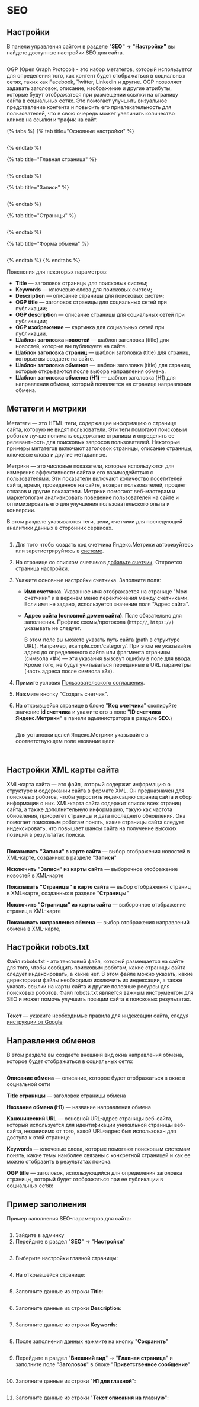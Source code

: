 # SEO

## Настройки

В панели управления сайтом в разделе "**SEO" → "Настройки"** вы найдете доступные настройки SEO для сайта.

<figure><img src="../../../.gitbook/assets/image (1130).png" alt=""><figcaption></figcaption></figure>

OGP (Open Graph Protocol) - это набор метатегов, который используется для определения того, как контент будет отображаться в социальных сетях, таких как Facebook, Twitter, LinkedIn и другие. OGP позволяет задавать заголовок, описание, изображение и другие атрибуты, которые будут отображаться при размещении ссылки на страницу сайта в социальных сетях. Это помогает улучшить визуальное представление контента и повысить его привлекательность для пользователей, что в свою очередь может увеличить количество кликов на ссылки и трафик на сайт.

{% tabs %}
{% tab title="Основные настройки" %}
<figure><img src="../../../.gitbook/assets/image (915).png" alt=""><figcaption></figcaption></figure>
{% endtab %}

{% tab title="Главная страница" %}
<figure><img src="../../../.gitbook/assets/image (1236).png" alt=""><figcaption></figcaption></figure>
{% endtab %}

{% tab title="Записи" %}
<figure><img src="../../../.gitbook/assets/image (859).png" alt=""><figcaption></figcaption></figure>
{% endtab %}

{% tab title="Страницы" %}
<figure><img src="../../../.gitbook/assets/image (1033).png" alt=""><figcaption></figcaption></figure>
{% endtab %}

{% tab title="Форма обмена" %}
<figure><img src="../../../.gitbook/assets/image (930).png" alt=""><figcaption></figcaption></figure>
{% endtab %}
{% endtabs %}

Пояснения для некоторых параметров:

* **Title** — заголовок страницы для поисковых систем;
* **Keywords** — ключевые слова для поисковых систем;
* **Description** — описание страницы для поисковых систем;
* **OGP title** — заголовок страницы для социальных сетей при публикации;
* **OGP description** — описание страницы для социальных сетей при публикации;
* **OGP изображение** — картинка для социальных сетей при публикации.
* **Шаблон заголовка новостей** — шаблон заголовка (title) для новостей, которые вы публикуете на сайте.
* **Шаблон заголовка страниц** — шаблон заголовка (title) для страниц, которые вы создаете на сайте.
* **Шаблон заголовка обменов** — шаблон заголовка (title) для страниц, которые открываются после выбора направления обмена.
* **Шаблон заголовка обменов (H1)** — шаблон заголовка (H1) для направления обмена, который появляется на странице направления обмена.

## Метатеги и метрики

Метатеги — это HTML-теги, содержащие информацию о странице сайта, которую не видят пользователи. Эти теги помогают поисковым роботам лучше понимать содержание страницы и определять ее релевантность для поисковых запросов пользователей. Некоторые примеры метатегов включают заголовок страницы, описание страницы, ключевые слова и другие метаданные.

Метрики — это числовые показатели, которые используются для измерения эффективности сайта и его взаимодействия с пользователями. Эти показатели включают количество посетителей сайта, время, проведенное на сайте, возврат пользователей, процент отказов и другие показатели. Метрики помогают веб-мастерам и маркетологам анализировать поведение пользователей на сайте и оптимизировать его для улучшения пользовательского опыта и конверсии.

В этом разделе указываются теги, цели, счетчики для последующей аналитики данных в сторонних сервисах.

<figure><img src="../../../.gitbook/assets/изображение (2).png" alt=""><figcaption></figcaption></figure>

1. Для того чтобы создать код счетчика Яндекс.Метрики авторизуйтесь или зарегистрируйтесь в [системе](https://metrika.yandex.ru).
2. На странице со списком счетчиков [добавьте счетчик](https://metrika.yandex.ru/add). Откроется страница настройки.
3. Укажите основные настройки счетчика. Заполните поля:
   * **Имя счетчика**. Указанное имя отображается на странице "Мои счетчики" и в верхнем меню переключения между счетчиками. Если имя не задано, используется значение поля "Адрес сайта".
   *   **Адрес сайта (основной домен сайта)**. Поле обязательно для заполнения. Префикс схемы/протокола (`http://`, `https://`) указывать не следует.

       В этом поле вы можете указать путь сайта (path в структуре URL). Например, example.com/category/. При этом не указывайте адрес до определенного файла или фрагмента страницы (символа «#») — эти указания вызовут ошибку в поле для ввода. Кроме того, не будут учитываться переданные в URL параметры (часть адреса после символа «?»).
4. Примите условия [Пользовательского соглашения](https://yandex.ru/legal/metrica_termsofuse/).
5. Нажмите кнопку "Создать счетчик".
6.  На открывшейся странице в блоке "**Код счетчика**" скопируйте значение **id счетчика** и укажите его в поле **"ID счетчика Яндекс.Метрики"** в панели администратора в разделе **SEO.**\


    <figure><img src="../../../.gitbook/assets/изображение (18).png" alt=""><figcaption></figcaption></figure>

    Для установки целей Яндекс.Метрики указывайте в соответствующем поле название цели

<figure><img src="../../../.gitbook/assets/image (2122).png" alt=""><figcaption></figcaption></figure>

<figure><img src="../../../.gitbook/assets/image (2123).png" alt=""><figcaption></figcaption></figure>

## Настройки XML карты сайта

XML-карта сайта — это файл, который содержит информацию о структуре и содержании сайта в формате XML. Он предназначен для поисковых роботов, чтобы упростить индексацию страниц сайта и сбор информации о них. XML-карта сайта содержит список всех страниц сайта, а также дополнительную информацию, такую как частота обновления, приоритет страницы и дата последнего обновления. Она помогает поисковым роботам понять, какие страницы сайта следует индексировать, что повышает шансы сайта на получение высоких позиций в результатах поиска.

<figure><img src="../../../.gitbook/assets/изображение (49).png" alt=""><figcaption></figcaption></figure>

**Показывать "Записи" в карте сайта** — выбор отображения новостей в XML-карте, созданных в разделе "**Записи**"

**Исключить "Записи" из карты сайта** — выборочное отображение новостей в XML-карте

**Показывать "Страницы" в карте сайта** — выбор отображения страниц в XML-карте, созданных в разделе "**Страницы**"

**Исключить "Страницы" из карты сайта** — выборочное отображение страниц в XML-карте

**Показывать направления обмена** — выбор отображения направлений обмена в XML-карте,

## Настройки robots.txt

Файл robots.txt - это текстовый файл, который размещается на сайте для того, чтобы сообщить поисковым роботам, какие страницы сайта следует индексировать, а какие нет. В этом файле можно указать, какие директории и файлы необходимо исключить из индексации, а также указать ссылки на карты сайта и другие полезные ресурсы для поисковых роботов. Файл robots.txt является важным инструментом для SEO и может помочь улучшить позиции сайта в поисковых результатах.

<figure><img src="../../../.gitbook/assets/изображение (161).png" alt=""><figcaption></figcaption></figure>

**Текст** — укажите необходимые правила для индексации сайта, следуя [инструкции от Google](https://developers.google.com/search/docs/crawling-indexing/robots/create-robots-txt?hl=ru)

## Направления обменов

В этом разделе вы создаете внешний вид окна направления обмена, которое будет отображаться в социальных сетях

<figure><img src="../../../.gitbook/assets/изображение (37).png" alt=""><figcaption></figcaption></figure>

**Описание обмена** — описание, которое будет отображаться в окне в социальной сети

**Title страницы** — заголовок страницы обмена

**Название обмена (H1)** — название направления обмена

**Канонический URL** — основной URL-адрес страницы веб-сайта, который используется для идентификации уникальной страницы веб-сайта, независимо от того, какой URL-адрес был использован для доступа к этой странице

**Keywords** — ключевые слова, которые помогают поисковым системам понять, какие темы наиболее связаны с конкретной страницей и как ее можно отобразить в результатах поиска.

**OGP title** — заголовок, использующийся для определения заголовка страницы, который будет отображаться при ее публикации в социальных сетях

## Пример заполнения

Пример заполнения SEO-параметров для сайта:

<figure><img src="../../../.gitbook/assets/image (1913).png" alt=""><figcaption></figcaption></figure>

1. Зайдите в админку
2. Перейдите в раздел "**SEO**" -> "**Настройки**"

<figure><img src="../../../.gitbook/assets/image (1914).png" alt=""><figcaption></figcaption></figure>

3. Выберите настройки главной страницы:

<figure><img src="../../../.gitbook/assets/image (1918).png" alt=""><figcaption></figcaption></figure>

4. На открывшейся странице:

<figure><img src="../../../.gitbook/assets/image (1919).png" alt=""><figcaption></figcaption></figure>

5. Заполните данные из строки **Title**:

<figure><img src="../../../.gitbook/assets/image (1920).png" alt=""><figcaption></figcaption></figure>

6. Заполните данные из строки **Description**:

<figure><img src="../../../.gitbook/assets/image (1921).png" alt=""><figcaption></figcaption></figure>

7. Заполните данные из строки **Keywords**:

<figure><img src="../../../.gitbook/assets/image (1922).png" alt=""><figcaption></figcaption></figure>

8. После заполнения данных нажмите на кнопку "**Сохранить**"

<figure><img src="../../../.gitbook/assets/image (1923).png" alt=""><figcaption></figcaption></figure>

9. Перейдите в раздел "**Внешний вид**" -> "**Главная страница**" и заполните поле "**Заголовок**" в блоке "**Приветственное сообщение**"

<figure><img src="../../../.gitbook/assets/image (1927).png" alt=""><figcaption></figcaption></figure>

10. Заполните данные из строки "**H1 для главной**":

<figure><img src="../../../.gitbook/assets/image (1924).png" alt=""><figcaption></figcaption></figure>

11. Заполните данные из строки "**Текст описания на главную**":

<figure><img src="../../../.gitbook/assets/image (1926).png" alt=""><figcaption></figcaption></figure>
